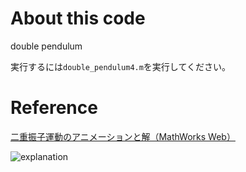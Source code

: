 # About this code
double pendulum

実行するには`double_pendulum4.m`を実行してください。

# Reference

[二重振子運動のアニメーションと解（MathWorks Web）](https://jp.mathworks.com/help/symbolic/animation-and-solution-of-double-pendulum.html)

![explanation](test10.gif)
<!-- ![explanation](pendulum.gif) -->

